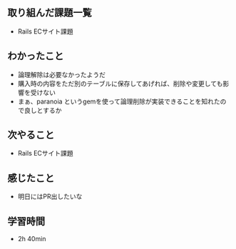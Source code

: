 ## 取り組んだ課題一覧
- Rails ECサイト課題
## わかったこと
- 論理解除は必要なかったようだ
- 購入時の内容をただ別のテーブルに保存してあげれば、削除や変更しても影響を受けない
- まぁ、paranoia というgemを使って論理削除が実装できることを知れたので良しとするか
## 次やること
- Rails ECサイト課題
## 感じたこと
- 明日にはPR出したいな
## 学習時間
- 2h 40min